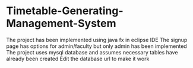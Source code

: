 # Timetable-Generating-Management-System
The project has been implemented using java fx in eclipse IDE
The signup page has options for admin/faculty but only admin has been implemented
The project uses mysql database and assumes necessary tables have already been created
Edit the database url to make it work
